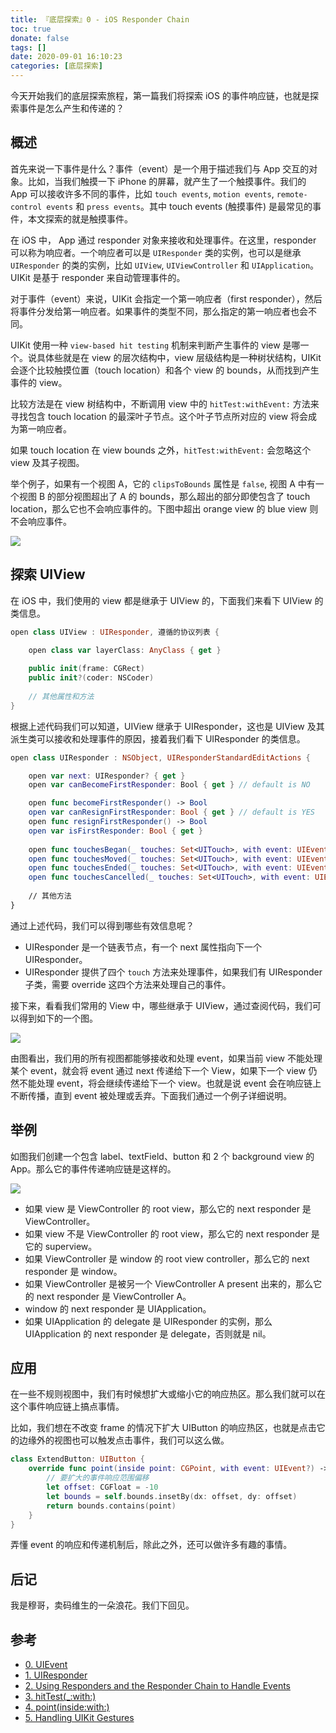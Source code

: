```yaml
---
title: 『底层探索』0 - iOS Responder Chain
toc: true
donate: false
tags: []
date: 2020-09-01 16:10:23
categories: [底层探索]
---
```


今天开始我们的底层探索旅程，第一篇我们将探索 iOS 的事件响应链，也就是探索事件是怎么产生和传递的？

<!-- more -->

## 概述

首先来说一下事件是什么？事件（event）是一个用于描述我们与 App 交互的对象。比如，当我们触摸一下 iPhone 的屏幕，就产生了一个触摸事件。我们的 App 可以接收许多不同的事件，比如 `touch events`, `motion events`, `remote-control events` 和 `press events`。其中 touch events (触摸事件) 是最常见的事件，本文探索的就是触摸事件。

在 iOS 中， App 通过 responder 对象来接收和处理事件。在这里，responder 可以称为响应者。一个响应者可以是 `UIResponder` 类的实例，也可以是继承 `UIResponder` 的类的实例，比如 `UIView`, `UIViewController` 和 `UIApplication`。UIKit 是基于 responder 来自动管理事件的。

对于事件（event）来说，UIKit 会指定一个第一响应者（first responder），然后将事件分发给第一响应者。如果事件的类型不同，那么指定的第一响应者也会不同。

UIKit 使用一种 `view-based hit testing` 机制来判断产生事件的 view 是哪一个。说具体些就是在 view 的层次结构中，view 层级结构是一种树状结构，UIKit 会逐个比较触摸位置（touch location）和各个 view 的 bounds，从而找到产生事件的 view。

比较方法是在 view 树结构中，不断调用 view 中的 `hitTest:withEvent:` 方法来寻找包含 touch location 的最深叶子节点。这个叶子节点所对应的 view 将会成为第一响应者。

如果 touch location 在 view bounds 之外，`hitTest:withEvent:` 会忽略这个 view 及其子视图。

举个例子，如果有一个视图 A，它的 `clipsToBounds` 属性是 `false`, 视图 A 中有一个视图 B 的部分视图超出了 A 的 bounds，那么超出的部分即使包含了 touch location，那么它也不会响应事件的。下图中超出 orange view 的 blue view 则不会响应事件。

![](https://raw.githubusercontent.com/muhlenxi/blog-images/master/img/blueViewjpg.jpg)

## 探索 UIView

在 iOS 中，我们使用的 view 都是继承于 UIView 的，下面我们来看下 UIView 的类信息。

```swift
open class UIView : UIResponder, 遵循的协议列表 {

    open class var layerClass: AnyClass { get }
    
    public init(frame: CGRect)
    public init?(coder: NSCoder)
    
    // 其他属性和方法
}
```

根据上述代码我们可以知道，UIView 继承于 UIResponder，这也是 UIView 及其派生类可以接收和处理事件的原因，接着我们看下 UIResponder 的类信息。

```swift
open class UIResponder : NSObject, UIResponderStandardEditActions {

    open var next: UIResponder? { get }
    open var canBecomeFirstResponder: Bool { get } // default is NO

    open func becomeFirstResponder() -> Bool
    open var canResignFirstResponder: Bool { get } // default is YES
    open func resignFirstResponder() -> Bool
    open var isFirstResponder: Bool { get }
    
    open func touchesBegan(_ touches: Set<UITouch>, with event: UIEvent?)
    open func touchesMoved(_ touches: Set<UITouch>, with event: UIEvent?)
    open func touchesEnded(_ touches: Set<UITouch>, with event: UIEvent?)
    open func touchesCancelled(_ touches: Set<UITouch>, with event: UIEvent?)
    
    // 其他方法
}
```

通过上述代码，我们可以得到哪些有效信息呢？

- UIResponder 是一个链表节点，有一个 next 属性指向下一个 UIResponder。
- UIResponder 提供了四个 `touch` 方法来处理事件，如果我们有 UIResponder 子类，需要 override 这四个方法来处理自己的事件。

接下来，看看我们常用的 View 中，哪些继承于 UIView，通过查阅代码，我们可以得到如下的一个图。

![](https://raw.githubusercontent.com/muhlenxi/blog-images/master/img/UIKit.png)

由图看出，我们用的所有视图都能够接收和处理 event，如果当前 view 不能处理某个 event，就会将 event 通过 next 传递给下一个 View，如果下一个 view 仍然不能处理 event，将会继续传递给下一个 view。也就是说 event 会在响应链上不断传播，直到 event 被处理或丢弃。下面我们通过一个例子详细说明。

## 举例

如图我们创建一个包含 label、textField、button 和 2 个 background view 的 App。那么它的事件传递响应链是这样的。

![](https://raw.githubusercontent.com/muhlenxi/blog-images/master/img/responder-demo.png)

- 如果 view 是 ViewController 的 root view，那么它的 next responder 是 ViewController。
- 如果 view 不是 ViewController 的 root view，那么它的 next responder 是它的 superview。
- 如果 ViewController 是 window 的 root view controller，那么它的 next responder 是 window。
- 如果 ViewController 是被另一个 ViewController A present 出来的，那么它的 next responder 是 ViewController A。
- window 的 next responder 是 UIApplication。
- 如果 UIApplication 的 delegate 是 UIResponder 的实例，那么 UIApplication 的 next responder 是 delegate，否则就是 nil。

## 应用

在一些不规则视图中，我们有时候想扩大或缩小它的响应热区。那么我们就可以在这个事件响应链上搞点事情。

比如，我们想在不改变 frame 的情况下扩大 UIButton 的响应热区，也就是点击它的边缘外的视图也可以触发点击事件，我们可以这么做。

```swift
class ExtendButton: UIButton {
    override func point(inside point: CGPoint, with event: UIEvent?) -> Bool {
        // 要扩大的事件响应范围偏移
        let offset: CGFloat = -10
        let bounds = self.bounds.insetBy(dx: offset, dy: offset)
        return bounds.contains(point)
    }
}
```

弄懂 event 的响应和传递机制后，除此之外，还可以做许多有趣的事情。

## 后记

我是穆哥，卖码维生的一朵浪花。我们下回见。

## 参考

- [0. UIEvent](https://developer.apple.com/documentation/uikit/uievent)
- [1. UIResponder](https://developer.apple.com/documentation/uikit/uiresponder)
- [2. Using Responders and the Responder Chain to Handle Events](https://developer.apple.com/documentation/uikit/touches_presses_and_gestures/using_responders_and_the_responder_chain_to_handle_events)
- [3. hitTest(_:with:)](https://developer.apple.com/documentation/uikit/uiview/1622469-hittest?)
- [4. point(inside:with:)](https://developer.apple.com/documentation/uikit/uiview/1622533-point)
- [5. Handling UIKit Gestures](https://developer.apple.com/documentation/uikit/touches_presses_and_gestures/handling_uikit_gestures)
